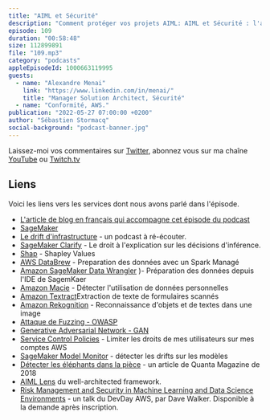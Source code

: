```yaml
---
title: "AIML et Sécurité"
description: "Comment protéger vos projets AIML: AIML et Sécurité : l'association n'est pas toujours évidente. Pourtant les projets AIML sont également susceptibles d'attaques.  Quels sont les risques ? Qu'est ce qu'une personne malveillante va chercher à faire avec vos données, vos entraînements et vos points d'inférences ? Comment les protéger ? Quelles sont les implications du RGPD sur l'AIML ? Ce sont ces sujets et bien d'autres dont nous parlons cette semaine."
episode: 109
duration: "00:58:48"
size: 112899891
file: "109.mp3"
category: "podcasts"
appleEpisodeId: 1000663119995
guests:
  - name: "Alexandre Menai"
    link: "https://www.linkedin.com/in/menai/"
    title: "Manager Solution Architect, Sécurité"
  - name: "Conformité, AWS."
publication: "2022-05-27 07:00:00 +0200"
author: "Sébastien Stormacq"
social-background: "podcast-banner.jpg"
---
```


Laissez-moi vos commentaires sur [Twitter](https://twitter.com/sebsto), abonnez vous sur ma chaîne [YouTube](https://www.youtube.com/sebsto) ou [Twitch.tv](https://www.twitch.tv/sebAWS)

## Liens

Voici les liens vers les services dont nous avons parlé dans l'épisode.

- [L'article de blog en français qui accompagne cet épisode du podcast](https://aws.amazon.com/fr/blogs/france/securite-et-conformite-des-applications-basees-sur-lapprentissage-machine-machine-learning/)
- [SageMaker](https://aws.amazon.com/sagemaker/)
- [Le drift d'infrastructure](https://stormacq.com/podcasts/episode_047/index.html) - un podcast à ré-écouter.
- [SageMaker Clarify](https://aws.amazon.com/sagemaker/clarify/) - Le droit à l'explication sur les décisions d'inférence.
- [Shap](https://docs.aws.amazon.com/sagemaker/latest/dg/clarify-shapley-values.html) - Shapley Values
- [AWS DataBrew](https://aws.amazon.com/glue/features/databrew/) - Preparation des données avec un Spark Managé
- [Amazon SageMaker Data Wrangler](https://aws.amazon.com/fr/sagemaker/data-wrangler/) )- Préparation des données depuis l'IDE de SagemKaer
- [Amazon Macie](https://aws.amazon.com/macie/) - Détecter l'utilisation de données personnelles 
- [Amazon Textract](https://aws.amazon.com/textract/)Extraction de texte de formulaires scannés
- [Amazon Rekognition](https://aws.amazon.com/rekognition/) - Reconnaissance d'objets et de textes dans une image
- [Attaque de Fuzzing - OWASP](https://owasp.org/www-community/Fuzzing)
- [Generative Adversarial Network - GAN](https://en.wikipedia.org/wiki/Generative_adversarial_network)
- [Service Control Policies](https://docs.aws.amazon.com/organizations/latest/userguide/orgs_manage_policies_scps.html) - Limiter les droits de mes utilisateurs sur mes comptes AWS
- [SageMaker Model Monitor](https://docs.aws.amazon.com/sagemaker/latest/dg/model-monitor.html) - détecter les drifts sur les modèles 
- [Détecter les éléphants dans la pièce](https://www.quantamagazine.org/machine-learning-confronts-the-elephant-in-the-room-20180920/) - un article de Quanta Magazine de 2018
- [AIML Lens](https://docs.aws.amazon.com/wellarchitected/latest/machine-learning-lens/machine-learning-lens.html) du well-architected framework.
- [Risk Management and Security in Machine Learning and Data Science Environments](https://pages.awscloud.com/EMEA-field-OE-AWS-Dev-Day-Security-2022-reg-event.html) - un talk du DevDay AWS, par Dave Walker. Disponible à la demande après inscription.